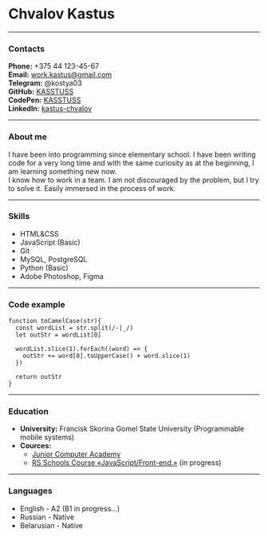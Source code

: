 # Chvalov Kastus

*****

### Contacts

**Phone:** +375 44 123-45-67  
**Email:** work.kastus@gmail.com  
**Telegram:** @kostya03  
**GitHub:** [KASSTUSS](https://github.com/KASSTUSS)  
**CodePen:** [KASSTUSS](https://codepen.io/KASSTUSS)  
**LinkedIn:** [kastus-chvalov](https://www.linkedin.com/in/kastus-chvalov-3255a6269/)  

*****

### About me

I have been into programming since elementary school. I have been writing code for a very long time and with the same curiosity as at the beginning, I am learning something new now.  
I know how to work in a team. I am not discouraged by the problem, but I try to solve it. Easily immersed in the process of work.  

*****

### Skills

* HTML&CSS
* JavaScript (Basic)
* Git
* MySQL, PostgreSQL
* Python (Basic)
* Adobe Photoshop, Figma

*****

### Code example

```
function toCamelCase(str){
  const wordList = str.split(/-|_/)
  let outStr = wordList[0]
  
  wordList.slice(1).forEach((word) => {
    outStr += word[0].toUpperCase() + word.slice(1)
  })
  
  return outStr
}
```

*****

### Education

* **University:** Francisk Skorina Gomel State University (Programmable mobile systems)
* **Cources:**
    * [Junior Computer Academy](https://gomel.itstep.by/malaya-kompyuternaya-akademiya/)
    * [RS Schools Course «JavaScript/Front-end.»](https://rs.school/js/) (in progress)

*****

### Languages

* English - A2 (B1 in progress...)
* Russian - Native
* Belarusian - Native